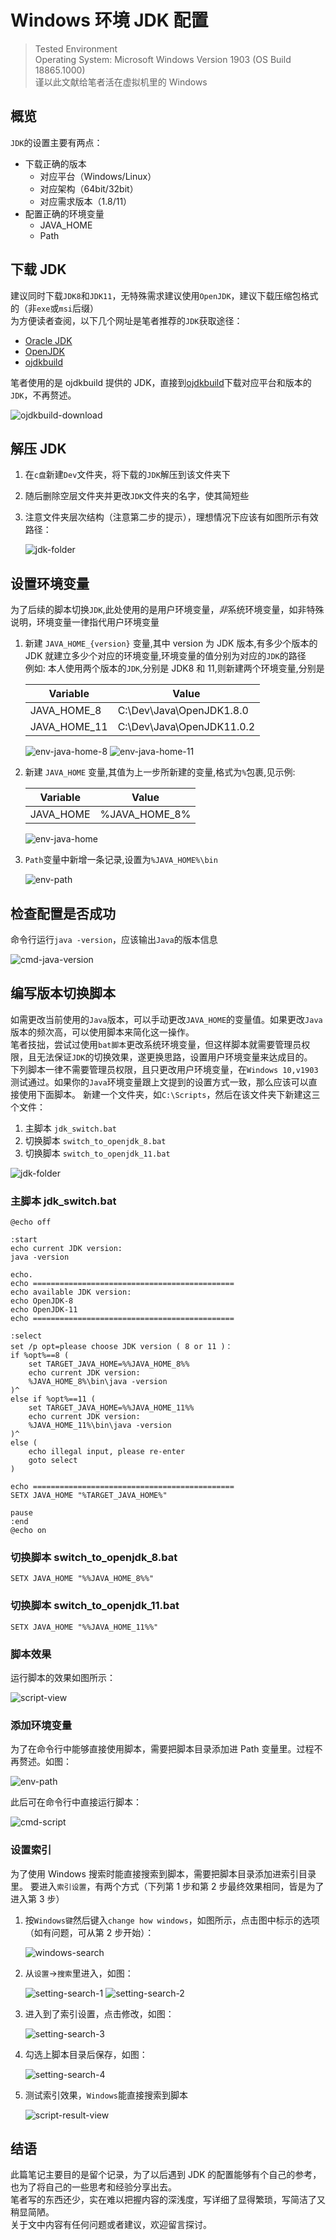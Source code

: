 # Windows 环境 JDK 配置

[^_^]: # (url:jdk-windows-setup)
[^_^]: # (tag:note,setup,jdk,java,windows,#tech)
[^_^]: # (excerpt:Windows 下配置多版本 JDK 环境)

> Tested Environment  
> Operating System: Microsoft Windows Version 1903 (OS Build 18865.1000)  
> 谨以此文献给笔者活在虚拟机里的 Windows

## 概览

`JDK`的设置主要有两点：

- 下载正确的版本
  - 对应平台（Windows/Linux）
  - 对应架构（64bit/32bit）
  - 对应需求版本（1.8/11）
- 配置正确的环境变量
  - JAVA_HOME
  - Path

## 下载 JDK

建议同时下载`JDK8`和`JDK11`，无特殊需求建议使用`OpenJDK`，建议下载压缩包格式的（非`exe`或`msi`后缀）  
为方便读者查阅，以下几个网址是笔者推荐的`JDK`获取途径：

- [Oracle JDK](https://www.oracle.com/technetwork/es/java/javasebusiness/downloads/index.html)
- [OpenJDK](https://openjdk.java.net/)
- [ojdkbuild](https://github.com/ojdkbuild/ojdkbuild)

笔者使用的是 ojdkbuild 提供的 JDK，直接到[ojdkbuild](https://github.com/ojdkbuild/ojdkbuild)下载对应平台和版本的`JDK`，不再赘述。

![ojdkbuild-download](./img/post/jdk-windows-setup/ojdkbuild-download.png)

## 解压 JDK

1. 在`c盘`新建`Dev`文件夹，将下载的`JDK`解压到该文件夹下
2. 随后删除空层文件夹并更改`JDK`文件夹的名字，使其简短些
3. 注意文件夹层次结构（注意第二步的提示），理想情况下应该有如图所示有效路径：

   ![jdk-folder](./img/post/jdk-windows-setup/jdk-folder.png)

## 设置环境变量

为了后续的脚本切换`JDK`,此处使用的是用户环境变量，*非*系统环境变量，如非特殊说明，环境变量一律指代用户环境变量

1. 新建 `JAVA_HOME_{version}` 变量,其中 version 为 JDK 版本,有多少个版本的 JDK 就建立多少个对应的环境变量,环境变量的值分别为对应的`JDK`的路径  
   例如: 本人使用两个版本的`JDK`,分别是 JDK8 和 11,则新建两个环境变量,分别是

   | Variable     | Value                     |
   | ------------ | ------------------------- |
   | JAVA_HOME_8  | C:\Dev\Java\OpenJDK1.8.0  |
   | JAVA_HOME_11 | C:\Dev\Java\OpenJDK11.0.2 |

   ![env-java-home-8](./img/post/jdk-windows-setup/env-java-home-8.png)
   ![env-java-home-11](./img/post/jdk-windows-setup/env-java-home-11.png)

2. 新建 `JAVA_HOME` 变量,其值为上一步所新建的变量,格式为`%`包裹,见示例:

   | Variable  | Value         |
   | --------- | ------------- |
   | JAVA_HOME | %JAVA_HOME_8% |

   ![env-java-home](./img/post/jdk-windows-setup/env-java-home.png)

3. `Path`变量中新增一条记录,设置为`%JAVA_HOME%\bin`

   ![env-path](./img/post/jdk-windows-setup/env-path.png)

## 检查配置是否成功

命令行运行`java -version`，应该输出`Java`的版本信息

![cmd-java-version](./img/post/jdk-windows-setup/cmd-java-version.png)

## 编写版本切换脚本

如需更改当前使用的`Java`版本，可以手动更改`JAVA_HOME`的变量值。如果更改`Java`版本的频次高，可以使用脚本来简化这一操作。  
笔者技拙，尝试过使用`bat脚本`更改系统环境变量，但这样脚本就需要管理员权限，且无法保证`JDK`的切换效果，遂更换思路，设置用户环境变量来达成目的。  
下列脚本一律不需要管理员权限，且只更改用户环境变量，在`Windows 10,v1903`测试通过。如果你的`Java`环境变量跟上文提到的设置方式一致，那么应该可以直接使用下面脚本。
新建一个文件夹，如`C:\Scripts`，然后在该文件夹下新建这三个文件：

1. 主脚本 `jdk_switch.bat`
2. 切换脚本 `switch_to_openjdk_8.bat`
3. 切换脚本 `switch_to_openjdk_11.bat`

![jdk-folder](./img/post/jdk-windows-setup/jdk-folder.png)

### 主脚本 jdk_switch.bat

```batch
@echo off

:start
echo current JDK version:
java -version

echo.
echo =============================================
echo available JDK version:
echo OpenJDK-8
echo OpenJDK-11
echo =============================================

:select
set /p opt=please choose JDK version ( 8 or 11 )：
if %opt%==8 (
    set TARGET_JAVA_HOME=%%JAVA_HOME_8%%
    echo current JDK version:
    %JAVA_HOME_8%\bin\java -version
)^
else if %opt%==11 (
    set TARGET_JAVA_HOME=%%JAVA_HOME_11%%
    echo current JDK version:
    %JAVA_HOME_11%\bin\java -version
)^
else (
    echo illegal input, please re-enter
    goto select
)

echo =============================================
SETX JAVA_HOME "%TARGET_JAVA_HOME%"

pause
:end
@echo on
```

### 切换脚本 switch_to_openjdk_8.bat

```batch
SETX JAVA_HOME "%%JAVA_HOME_8%%"
```

### 切换脚本 switch_to_openjdk_11.bat

```batch
SETX JAVA_HOME "%%JAVA_HOME_11%%"
```

### 脚本效果

运行脚本的效果如图所示：

![script-view](./img/post/jdk-windows-setup/script-view.png)

### 添加环境变量

为了在命令行中能够直接使用脚本，需要把脚本目录添加进 Path 变量里。过程不再赘述。如图：

![env-path](./img/post/jdk-windows-setup/env-path.png)

此后可在命令行中直接运行脚本：

![cmd-script](./img/post/jdk-windows-setup/cmd-script.png)

### 设置索引

为了使用 Windows 搜索时能直接搜索到脚本，需要把脚本目录添加进索引目录里。
要进入`索引设置`，有两个方式（下列第 1 步和第 2 步最终效果相同，皆是为了进入第 3 步）

1. 按`Windows键`然后键入`change how windows`，如图所示，点击图中标示的选项（如有问题，可从第 2 步开始）：

   ![windows-search](./img/post/jdk-windows-setup/windows-search.png)

2. 从`设置`->`搜索`里进入，如图：

   ![setting-search-1](./img/post/jdk-windows-setup/setting-search-1.png)
   ![setting-search-2](./img/post/jdk-windows-setup/setting-search-2.png)

3. 进入到了索引设置，点击修改，如图：

   ![setting-search-3](./img/post/jdk-windows-setup/setting-search-3.png)

4. 勾选上脚本目录后保存，如图：

   ![setting-search-4](./img/post/jdk-windows-setup/setting-search-4.png)

5. 测试索引效果，`Windows`能直接搜索到脚本

   ![script-result-view](./img/post/jdk-windows-setup/script-result-view.png)

## 结语

此篇笔记主要目的是留个记录，为了以后遇到 JDK 的配置能够有个自己的参考，也为了将自己的一些思考和经验分享出去。  
笔者写的东西还少，实在难以把握内容的深浅度，写详细了显得繁琐，写简洁了又稍显简陋。  
关于文中内容有任何问题或者建议，欢迎留言探讨。
